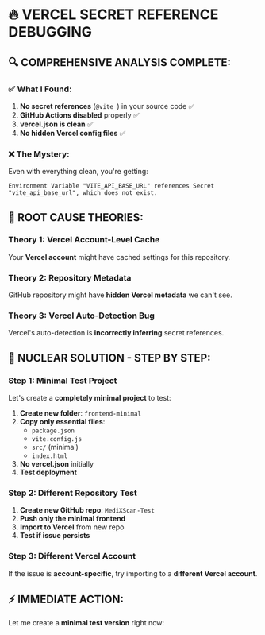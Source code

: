 # 🔥 VERCEL SECRET REFERENCE DEBUGGING

## 🔍 **COMPREHENSIVE ANALYSIS COMPLETE:**

### **✅ What I Found:**
1. **No secret references** (`@vite_`) in your source code ✅
2. **GitHub Actions disabled** properly ✅  
3. **vercel.json is clean** ✅
4. **No hidden Vercel config files** ✅

### **❌ The Mystery:**
Even with everything clean, you're getting:
```
Environment Variable "VITE_API_BASE_URL" references Secret "vite_api_base_url", which does not exist.
```

## 🎯 **ROOT CAUSE THEORIES:**

### **Theory 1: Vercel Account-Level Cache**
Your **Vercel account** might have cached settings for this repository.

### **Theory 2: Repository Metadata**
GitHub repository might have **hidden Vercel metadata** we can't see.

### **Theory 3: Vercel Auto-Detection Bug**
Vercel's auto-detection is **incorrectly inferring** secret references.

## 🚀 **NUCLEAR SOLUTION - STEP BY STEP:**

### **Step 1: Minimal Test Project**
Let's create a **completely minimal project** to test:

1. **Create new folder**: `frontend-minimal`
2. **Copy only essential files**:
   - `package.json`
   - `vite.config.js` 
   - `src/` (minimal)
   - `index.html`
3. **No vercel.json** initially
4. **Test deployment**

### **Step 2: Different Repository Test**
1. **Create new GitHub repo**: `MediXScan-Test`
2. **Push only the minimal frontend**
3. **Import to Vercel** from new repo
4. **Test if issue persists**

### **Step 3: Different Vercel Account**
If the issue is **account-specific**, try importing to a **different Vercel account**.

## ⚡ **IMMEDIATE ACTION:**

Let me create a **minimal test version** right now: